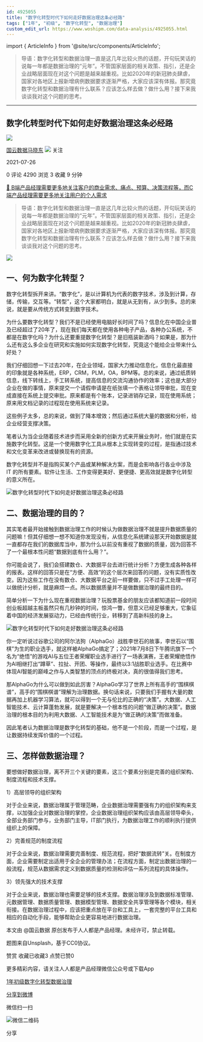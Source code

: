 ```yaml
---
id: 4925055
title: "数字化转型时代下如何走好数据治理这条必经路"
tags: ["1年", "初级", "数字化转型", "数据治理"]
custom_edit_url: https://www.woshipm.com/data-analysis/4925055.html
---
```

import { ArticleInfo } from '@site/src/components/ArticleInfo';

<ArticleInfo
    author="国云数据马晓东"
    authorLink="https://www.woshipm.com/u/1243288"
    published="2021-07-26"
    views={4290}
    comments={0}
    collects={3}
/>

> 导语：数字化转型和数据治理一直是这几年比较火热的话题，开句玩笑话的说每一年都是数据治理的“元年”。不管国家层面的相关政策、指引，还是企业战略层面现在对这个问题是越来越重视。比如2020年的新冠肺炎肆虐，国家对各地区上报新增病例数据要求逐渐严格，大家应该深有体报。那究竟数字化转型和数据治理有什么联系？应该怎么样去做？做什么用？接下来我谈谈我对这个问题的思考。

---

## 数字化转型时代下如何走好数据治理这条必经路

[![](https://image.woshipm.com/wp-files/2022/11/hH0C8HX6iqcxBuRMEpZP.jpg!/both/72x72)](https://www.woshipm.com/u/1243288)

[国云数据马晓东](https://www.woshipm.com/u/1243288) ![](https://static.woshipm.com/tag/1101_1@2x.png) 关注

2021-07-26

0 评论 4290 浏览 3 收藏 9 分钟

[🔗 B端产品经理需要更多地关注客户的商业需求、痛点、预算、决策流程等，而C端产品经理需要更多地关注用户的个人需求](https://ke.qidianla.com/courses/bcpm)

> 导语：数字化转型和数据治理一直是这几年比较火热的话题，开句玩笑话的说每一年都是数据治理的“元年”。不管国家层面的相关政策、指引，还是企业战略层面现在对这个问题是越来越重视。比如2020年的新冠肺炎肆虐，国家对各地区上报新增病例数据要求逐渐严格，大家应该深有体报。那究竟数字化转型和数据治理有什么联系？应该怎么样去做？做什么用？接下来我谈谈我对这个问题的思考。

![](https://image.woshipm.com/wp-files/2021/07/lFefGHTYmK3ycs9hBw3J.jpg)

## 一、何为数字化转型？

数字化转型拆开来讲。“数字化”，是以计算机为代表的数字技术，涉及到计算，存储，传输，交互等。“转型”，这个大家都明白，就是从无到有，从少到多。总的来说，就是要从传统方式转变到数字技术。

为什么要数字化转型？我们不是已经使用电脑好长时间了吗？信息化在中国企业普及已经超过了20年了，现在我们每天都在使用各种电子产品，各种办公系统，不都是在数字化吗？为什么还要重提数字化转型？是旧瓶装新酒吗？如果是，那为什么还有这么多企业在研究和实施如何实现数字化转型，究竟这个能给企业带来什么好处？

我们仔细回想一下过去20年，在企业领域，国家大力推动信息化，信息化最直接的印象就是各种系统，ERP，CRM，PLM，OA，BPM等。总的来说，通过纸质转信息，线下转线上，手工转系统，提高信息的交流沟通协作的效率；这也是大部分企业在做的事情，原来提交一个请假申请是在纸张填一个表格让领导审批，现在变成直接在系统上提交审批。原来都是有个账本，记录进销存记录，现在使用系统；原来用文档记录的过程现在使用系统来记录。

这些例子太多，总的来说，做到了降本增效；然后通过系统大量的数据和分析，给企业经营支撑决策。

笔者认为当企业随着技术进步而采用全新的创新方式来开展业务时，他们就是在实施数字化转型。这是一个使用数字化工具从根本上实现转变的过程，是指通过技术和文化变革来改进或替换现有的资源。

数字化转型并不是指购买某个产品或某种解决方案，而是会影响各行各业中涉及 IT 的所有要素。软件让生活、工作变得更美好、更便捷、更高效就是数字化转型的意义所在。

![数字化转型时代下如何走好数据治理这条必经路](https://image.woshipm.com/wp-files/2021/07/ClAldFapwpYUJY09ho4y.png)

## 二、数据治理的目的？

其实笔者最开始接触到数据治理工作的时候认为做数据治理不就是提升数据质量的问题嘛！但其仔细想一想不知道你发现没有，从信息化系统建设那天开始数据是就一直都存在我们的数据库当中，那为什么以前没有重视了数据的质量，因为回答不了一个最根本性问题“数据到底有什么用？”。

你可能会说了，我们会搭建数仓、大数据平台去进行统计分析？方便生成各种各样的报表。这样的回答只是在“方便、高效”的这个层次来回答的问题，没有实质性改变。因为这些工作在没有数仓、大数据平台之前一样要做，只不过手工处理一样可以做统计分析，就是麻烦一点。所以数据质量并不是做数据治理的最终目的。

简单分析一下为什么现在重视数据治理？玩股票基金的朋友应该都知道前一段时间创业板超越主板虽然只有几秒钟的时间，惊鸿一瞥，但意义已经足够重大，它象征着中国的经济发展驱动力，已经由传统行业，转移到了高新科技的身上。

![数字化转型时代下如何走好数据治理这条必经路](https://image.woshipm.com/wp-files/2021/07/kj7I5ekyqs2aYzfkLwa9.png)

你一定听说过谷歌公司的阿尔法狗（AlphaGo）战胜李世石的故事，李世石以“围棋”为生的职业选手，就这样被AlphaGo搞定了；2021年7月8日下午腾讯旗下一个名为“绝悟”的游戏AI与五位王者荣耀职业选手进行了一场表演赛，王者荣耀绝悟作为AI相继打出“蹲草”、拉扯、开团、等操作，最终以3:1战胜职业选手。在比赛中体现AI智能的巅峰之作与人类智慧的顶点的终极对决，真的很值得我们思考。

那AlphaGo为什么可以做到如此厉害？AlphaGo学习了世界上所有高手的“围棋棋谱”，高手的“围棋棋谱”理解为治理数据。换句话来说，只要我们手握有大量的数据再加上机器学习算法，就可以得到一个无与伦比的正确的“决策”。大数据、人工智能技术、云计算蓬勃发展，就是要解决一个根本性的问题“做正确的决策”。数据治理的根本目的为利用大数据、人工智能技术是为“做正确的决策”而做准备。

因此笔者认为数据治理是数字化转型的基础，他不是一个阶段，而是一个过程，是让数据持续发挥价值的一个过程。

## 三、怎样做数据治理？

要想做好数据治理，离不开三个关键的要素，这三个要素分别是完善的组织架构、制度流程和技术支撑。

1）高层领导的组织架构

对于企业来说，数据治理属于管理范畴，企业数据治理需要强有力的组织架构来支撑，以加强企业对数据治理的掌控，企业数据治理组织架构应该由高层领导牵头，全部业务部门参与，业务部门主导，IT部门执行，为数据治理工作的顺利执行提供组织上的保障。

2）完善规范的制度流程

对于企业来说，数据治理需要完善制度、规范流程，把好“数据流转”关。在制度方面，企业需要制定出适用于全企业的管理办法；在流程方面，制定出数据治理的一般流程，规范从数据需求定义到数据质量的检测和评估一系列流程的具体操作。

3）领先强大的技术支撑

对于企业来说，数据治理也需要足够的技术支撑。数据治理涉及到数据标准管理、元数据管理、数据质量管理、数据模型管理、数据安全共享管理等各个模块，相关衔接。在数据治理过程中，应该把重点放在平台和工具上，一套完整的平台工具和相应的自动化手段，能够帮助企业更容易地进行数据治理。

本文由 @国云数据 原创发布于人人都是产品经理。未经许可，禁止转载。

题图来自Unsplash，基于CC0协议。

赞赏 收藏已收藏3 点赞已赞0

更多精彩内容，请关注人人都是产品经理微信公众号或下载App

[1年](https://www.woshipm.com/tag/1%e5%b9%b4)[初级](https://www.woshipm.com/tag/%e5%88%9d%e7%ba%a7)[数字化转型](https://www.woshipm.com/tag/%e6%95%b0%e5%ad%97%e5%8c%96%e8%bd%ac%e5%9e%8b)[数据治理](https://www.woshipm.com/tag/%e6%95%b0%e6%8d%ae%e6%b2%bb%e7%90%86)

[分享到微博](https://service.weibo.com/share/share.php?appkey=2775287854&title=数字化转型时代下如何走好数据治理这条必经路&url=https://www.woshipm.com/data-analysis/4925055.html&pic=https://image.woshipm.com/wp-files/2021/07/lFefGHTYmK3ycs9hBw3J.jpg)

微信扫一扫

![微信二维码](https://api.pwmqr.com/qrcode/create/?url=https://www.woshipm.com/data-analysis/4925055.html)

分享